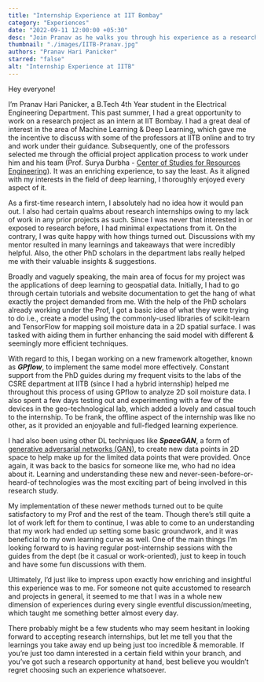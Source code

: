 ```yaml
---
title: "Internship Experience at IIT Bombay"
category: "Experiences"
date: "2022-09-11 12:00:00 +05:30"
desc: "Join Pranav as he walks you through his experience as a research intern at IIT Bombay."
thumbnail: "./images/IITB-Pranav.jpg"
authors: "Pranav Hari Panicker"
starred: "false"
alt: "Internship Experience at IITB"
---
```

Hey everyone!         

I’m Pranav Hari Panicker, a B.Tech 4th Year student in the Electrical Engineering Department. This past summer, I had a great opportunity to work on a research project as an intern at IIT Bombay. I had a great deal of interest in the area of Machine Learning & Deep Learning, which gave me the incentive to discuss with some of the professors at IITB online and to try and work under their guidance. Subsequently, one of the professors selected me through the official project application process to work under him and his team (Prof. Surya Durbha - [Center of Studies for Resources Engineering](https://www.csre.iitb.ac.in/)). It was an enriching experience, to say the least. As it aligned with my interests in the field of deep learning, I thoroughly enjoyed every aspect of it.            

As a first-time research intern, I absolutely had no idea how it would pan out. I also had certain qualms about research internships owing to my lack of work in any prior projects as such. Since I was never that interested in or exposed to research before, I had minimal expectations from it. On the contrary, I was quite happy with how things turned out. Discussions with my mentor resulted in many learnings and takeaways that were incredibly helpful. Also, the other PhD scholars in the department labs really helped me with their valuable insights & suggestions.                 

Broadly and vaguely speaking, the main area of focus for my project was the applications of deep learning to geospatial data. Initially, I had to go through certain tutorials and website documentation to get the hang of what exactly the project demanded from me. With the help of the PhD scholars already working under the Prof, I got a basic idea of what they were trying to do i.e., create a model using the commonly-used libraries of scikit-learn and TensorFlow for mapping soil moisture data in a 2D spatial surface. I was tasked with aiding them in further enhancing the said model with different & seemingly more efficient techniques.           

With regard to this, I began working on a new framework altogether, known as ***GPflow***, to implement the same model more effectively. Constant support from the PhD guides during my frequent visits to the labs of the CSRE department at IITB (since I had a hybrid internship) helped me throughout this process of using GPflow to analyze 2D soil moisture data. I also spent a few days testing out and experimenting with a few of the devices in the geo-technological lab, which added a lovely and casual touch to the internship. To be frank, the offline aspect of the internship was like no other, as it provided an enjoyable and full-fledged learning experience.                 

I had also been using other DL techniques like ***SpaceGAN***, a form of [generative adversarial networks (GAN)](https://en.wikipedia.org/wiki/Generative_adversarial_network), to create new data points in 2D space to help make up for the limited data points that were provided. Once again, it was back to the basics for someone like me, who had no idea about it. Learning and understanding these new and never-seen-before-or-heard-of technologies was the most exciting part of being involved in this research study.                

My implementation of these newer methods turned out to be quite satisfactory to my Prof and the rest of the team. Though there’s still quite a lot of work left for them to continue, I was able to come to an understanding that my work had ended up setting some basic groundwork, and it was beneficial to my own learning curve as well. One of the main things I’m looking forward to is having regular post-internship sessions with the guides from the dept (be it casual or work-oriented), just to keep in touch and have some fun discussions with them.                

Ultimately, I’d just like to impress upon exactly how enriching and insightful this experience was to me. For someone not quite accustomed to research and projects in general, it seemed to me that I was in a whole new dimension of experiences during every single eventful discussion/meeting, which taught me something better almost every day.                    

There probably might be a few students who may seem hesitant in looking forward to accepting research internships, but let me tell you that the learnings you take away end up being just too incredible & memorable. If you’re just too damn interested in a certain field within your branch, and you’ve got such a research opportunity at hand, best believe you wouldn’t regret choosing such an experience whatsoever.                      